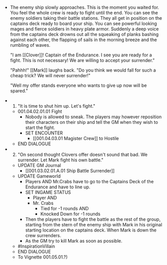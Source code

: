 - The enemy ship slowly approaches. This is the moment you waited for. You feel the whole crew is ready to fight until the end. You can see the enemy soldiers taking their battle stations. They all get in position on the captains deck ready to board your ship. You can see powerful looking mages and fierce soldiers in heavy plate armor. Suddenly a deep voice from the captains deck drowns out all the squeaking of planks bashing against each other, the flapping of sails in the morning breeze and the rumbling of waves. 
  
  "I am [[Clover]]! Captain of the Endurance. I see you are ready for a fight. This is not necessary! We are willing to accept your surrender."
  
  "Pahhh!" [[Mark]] laughs back. "Do you think we would fall for such a cheap trick? We will never surrender!"
  
  "Well my offer stands everyone who wants to give up now will be spared."
- 1. "It is time to shut him up. Let's fight."
	- 001.04.02.01.01 Fight
		- Nobody is allowed to sneak. The players may however reposition their characters on their ship and tell the GM when they wish to start the fight.
		- SET ENCOUNTER
			- [[001.04.03.01 Magister Crew]] to Hostile
	- END DIALOGUE
- 2. "On second thought Clovers offer doesn't sound that bad. We surrender. Let Mark fight his own battle."
	- UPDATE GM Journal
		- [[001.03.02.01.A.01 Ship Battle Surrender]]
	- UPDATE Gameworld
		- Players AND Mr.Crabs have to go to the Captains Deck of the Endurance and have to line up.
		- SET INGAME STATUS
			- Player AND
			- Mr. Crabs
				- Tied for -1 rounds AND
				- Knocked Down for -1 rounds
		- Then the players have to fight the battle as the rest of the group, starting from the stern of the enemy ship with Mark in his original starting location on the captains deck. When Mark is down the crew surrenders.
		- As the GM try to kill Mark as soon as possible.
	- #InspirationVillain
	- END DIALOGUE
	- To Vignette 001.05.01.?)
